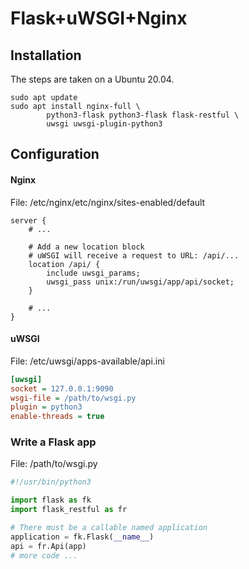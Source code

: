 # Flask+uWSGI+Nginx

## Installation

The steps are taken on a Ubuntu 20.04.

```shell
sudo apt update
sudo apt install nginx-full \
		python3-flask python3-flask flask-restful \
		uwsgi uwsgi-plugin-python3
```

## Configuration

#### Nginx

File: /etc/nginx/etc/nginx/sites-enabled/default

```nginx
server {
    # ...
    
    # Add a new location block
    # uWSGI will receive a request to URL: /api/...
    location /api/ {
		include uwsgi_params;
        uwsgi_pass unix:/run/uwsgi/app/api/socket;
	}
    
    # ...
}
```

#### uWSGI

File: /etc/uwsgi/apps-available/api.ini

```ini
[uwsgi]
socket = 127.0.0.1:9090
wsgi-file = /path/to/wsgi.py
plugin = python3
enable-threads = true
```

### Write a Flask app

File: /path/to/wsgi.py

```python
#!/usr/bin/python3

import flask as fk
import flask_restful as fr

# There must be a callable named application
application = fk.Flask(__name__)
api = fr.Api(app)
# more code ...
```

